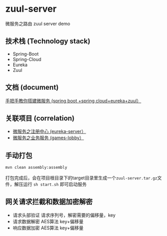 # zuul-server
微服务之路由
zuul server demo

## 技术栈 (Technology stack)
- Spring-Boot
- Spring-Cloud
- Eureka
- Zuul

## 文档 (document)
[手把手教你搭建微服务 (spring boot +spring cloud+eureka+zuul）](https://zhuanlan.zhihu.com/p/72135562)

## 关联项目 (correlation)
- [微服务之注册中心 (eureka-server）](https://github.com/Liuguozhu/eureka-server)
- [微服务之业务服务 (games-lobby）](https://zhuanlan.zhihu.com/p/72135562)

## 手动打包

```bash
mvn clean assembly:assembly
```

打包完成后，会在项目根目录下的target目录里生成一个`zuul-server.tar.gz`文件，解压运行 `sh start.sh` 即可启动服务

## 网关请求拦截和数据加密解密
- 请求头部验证 请求序列号，解密需要的偏移量，key
- 请求数据解密 AES算法 key+偏移量
- 响应数据加密 AES算法 key+偏移量
